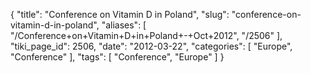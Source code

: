 {
    "title": "Conference on Vitamin D in Poland",
    "slug": "conference-on-vitamin-d-in-poland",
    "aliases": [
        "/Conference+on+Vitamin+D+in+Poland+-+Oct+2012",
        "/2506"
    ],
    "tiki_page_id": 2506,
    "date": "2012-03-22",
    "categories": [
        "Europe",
        "Conference"
    ],
    "tags": [
        "Conference",
        "Europe"
    ]
}